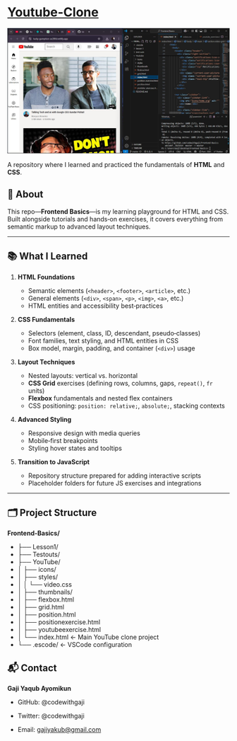# [Youtube-Clone](https://lucky-gumption-ac20fd.netlify.app/)

![Project Screenshot](youtube-clone.png)

A repository where I learned and practiced the fundamentals of **HTML** and **CSS**.

## 🌟 About

This repo—**Frontend Basics**—is my learning playground for HTML and CSS. Built alongside tutorials and hands‑on exercises, it covers everything from semantic markup to advanced layout techniques.

---

## 📚 What I Learned

1. **HTML Foundations**  
   - Semantic elements (`<header>`, `<footer>`, `<article>`, etc.)  
   - General elements (`<div>`, `<span>`, `<p>`, `<img>`, `<a>`, etc.)  
   - HTML entities and accessibility best‑practices  

2. **CSS Fundamentals**  
   - Selectors (element, class, ID, descendant, pseudo‑classes)  
   - Font families, text styling, and HTML entities in CSS  
   - Box model, margin, padding, and container (`<div>`) usage  

3. **Layout Techniques**  
   - Nested layouts: vertical vs. horizontal  
   - **CSS Grid** exercises (defining rows, columns, gaps, `repeat()`, `fr` units)  
   - **Flexbox** fundamentals and nested flex containers  
   - CSS positioning: `position: relative;`, `absolute;`, stacking contexts  

4. **Advanced Styling**  
   - Responsive design with media queries  
   - Mobile‑first breakpoints  
   - Styling hover states and tooltips  

5. **Transition to JavaScript**  
   - Repository structure prepared for adding interactive scripts  
   - Placeholder folders for future JS exercises and integrations  

---

## 🗂 Project Structure
**Frontend-Basics/**
- ├── Lesson1/
- ├── Testouts/
- ├── YouTube/
- │ ├── icons/
- │ ├── styles/
- │ │ └── video.css
- │ ├── thumbnails/
- │ ├── flexbox.html
- │ ├── grid.html
- │ ├── position.html
- │ ├── positionexercise.html
- │ ├── youtubeexercise.html
- │ └── index.html ← Main YouTube clone project
- └── .escode/ ← VSCode configuration

## 📬 Contact
**Gaji Yaqub Ayomikun**

- GitHub: @codewithgaji

- Twitter: @codewithgaji

- Email: gajiyakub@gmail.com
